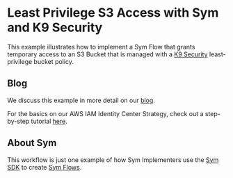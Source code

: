 # Least Privilege S3 Access with Sym and K9 Security

This example illustrates how to implement a Sym Flow that grants temporary access to an S3 Bucket that is managed with a [K9 Security](https://www.k9security.io/) least-privilege bucket policy.

## Blog

We discuss this example in more detail on our [blog](https://blog.symops.com/2022/11/10/stop-playing-whac-a-mole-start-using-least-privilege/).

For the basics on our AWS IAM Identity Center Strategy, check out a step-by-step tutorial [here](https://docs.symops.com/docs/aws-sso).

## About Sym

This workflow is just one example of how Sym Implementers use the [Sym SDK](https://docs.symops.com/docs) to create [Sym Flows](https://docs.symops.com/docs/sym-access-flows).
